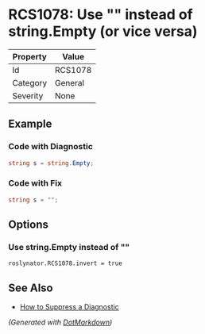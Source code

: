 # RCS1078: Use "" instead of string\.Empty \(or vice versa\)

| Property | Value   |
| -------- | ------- |
| Id       | RCS1078 |
| Category | General |
| Severity | None    |

## Example

### Code with Diagnostic

```csharp
string s = string.Empty;
```

### Code with Fix

```csharp
string s = "";
```

## Options

### Use string\.Empty instead of ""

```editorconfig
roslynator.RCS1078.invert = true
```

## See Also

* [How to Suppress a Diagnostic](../HowToConfigureAnalyzers.md#how-to-suppress-a-diagnostic)


*\(Generated with [DotMarkdown](http://github.com/JosefPihrt/DotMarkdown)\)*